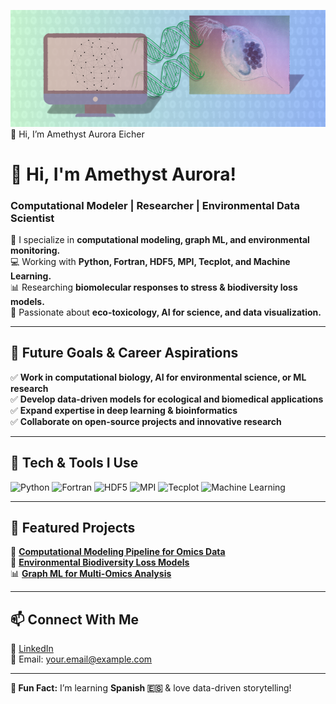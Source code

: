 ![My Banner](https://raw.githubusercontent.com/amethystaurora-robo/amethystaurora-robo/main/github_header.png)
👋 Hi, I’m Amethyst Aurora Eicher
# 👋 Hi, I'm Amethyst Aurora!
### Computational Modeler | Researcher | Environmental Data Scientist  

🔬 I specialize in **computational modeling, graph ML, and environmental monitoring.**  
💻 Working with **Python, Fortran, HDF5, MPI, Tecplot, and Machine Learning.**  
📊 Researching **biomolecular responses to stress & biodiversity loss models.**  
🌱 Passionate about **eco-toxicology, AI for science, and data visualization.**  

---

## 🚀 **Future Goals & Career Aspirations**  
✅ **Work in computational biology, AI for environmental science, or ML research**  
✅ **Develop data-driven models for ecological and biomedical applications**  
✅ **Expand expertise in deep learning & bioinformatics**  
✅ **Collaborate on open-source projects and innovative research**  

---

## 🔧 **Tech & Tools I Use**  
![Python](https://img.shields.io/badge/Python-3776AB?style=for-the-badge&logo=python&logoColor=white)
![Fortran](https://img.shields.io/badge/Fortran-734F96?style=for-the-badge)
![HDF5](https://img.shields.io/badge/HDF5-FF7F50?style=for-the-badge)
![MPI](https://img.shields.io/badge/MPI-006699?style=for-the-badge)
![Tecplot](https://img.shields.io/badge/Tecplot-3399FF?style=for-the-badge)
![Machine Learning](https://img.shields.io/badge/Machine%20Learning-009688?style=for-the-badge)

---

## 📌 **Featured Projects**  
🚀 [**Computational Modeling Pipeline for Omics Data**](https://github.com/your-repo)  
🔬 [**Environmental Biodiversity Loss Models**](https://github.com/your-repo)  
📊 [**Graph ML for Multi-Omics Analysis**](https://github.com/your-repo)  

---

## 📫 **Connect With Me**  
💼 [LinkedIn](https://linkedin.com/in/yourname)  
📧 Email: your.email@example.com  

---

**🌟 Fun Fact:** I’m learning **Spanish 🇪🇸** & love data-driven storytelling!


<!---
amethystaurora-robo/amethystaurora-robo is a ✨ special ✨ repository because its `README.md` (this file) appears on your GitHub profile.
You can click the Preview link to take a look at your changes.
--->
